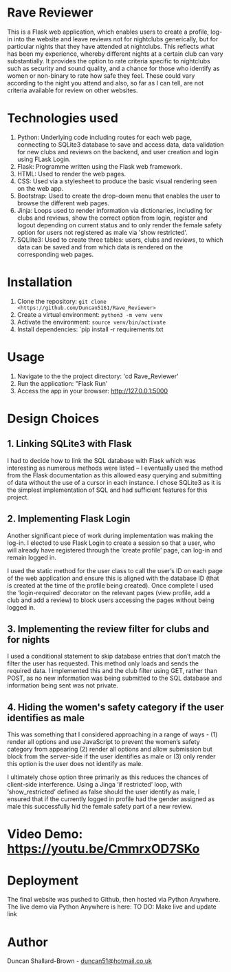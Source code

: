 # Rave Reviewer
This is a Flask web application, which enables users to create a profile, log-in into the website and leave reviews not for nightclubs generically, but for particular nights that they have attended at nightclubs. This reflects what has been my experience, whereby different nights at a certain club can vary substantially. It provides the option to rate criteria specific to nightclubs such as security and sound quality, and a chance for those who identify as women or non-binary to rate how safe they feel. These could vary according to the night you attend and also, so far as I can tell, are not criteria available for review on other websites.

# Technologies used 
1. Python: Underlying code including routes for each web page, connecting to SQLite3 database to save and access data, data validation for new clubs and reviews on the backend, and user creation and login using FLask Login. 
2. Flask: Programme written using the Flask web framework.
3. HTML: Used to render the web pages.
4. CSS: Used via a stylesheet to produce the basic visual rendering seen on the web app.
5. Bootstrap: Used to create the drop-down menu that enables the user to browse the different web pages. 
6. Jinja: Loops used to render information via dictionaries, including for clubs and reviews, show the correct option from login, register and logout depending on current status and to only render the female safety option for users not registered as male via 'show restricted'. 
7. SQLlite3: Used to create three tables: users, clubs and reviews, to which data can be saved and from which data is rendered on the corresponding web pages. 

# Installation 
1.  Clone the repository: `git clone <https://github.com/Duncan5161/Rave_Reviewer>`   
2.  Create a virtual environment: `python3 -m venv venv`
3.  Activate the environment: `source venv/bin/activate`
4.  Install dependencies: `pip install -r requirements.txt

# Usage
1. Navigate to the the project directory: 'cd Rave_Reviewer' 
2. Run the application: "Flask Run'
3. Access the app in your browser: http://127.0.0.1:5000

# Design Choices
## 1. Linking SQLite3 with Flask
I had to decide how to link the SQL database with Flask which was interesting as numerous methods were listed – I eventually used the method from the Flask documentation as this allowed easy querying and submitting of data without the use of a cursor in each instance. I chose SQLite3 as it is the simplest implementation of SQL and had sufficient features for this project.

## 2. Implementing Flask Login
Another significant piece of work during implementation was making the log-in. I elected to use Flask Login to create a session so that a user, who will already have registered through the ‘create profile’ page, can log-in and remain logged in. 

I used the static method for the user class to call the user’s ID on each page of the web application and ensure this is aligned with the database ID (that is created at the time of the profile being created). Once complete I used the ‘login-required’ decorator on the  relevant pages (view profile, add a club and add a review) to block users accessing the pages without being logged in.

## 3. Implementing the review filter for clubs and for nights 
I used a conditional statement to skip database entries that don’t match the filter the user has requested. This method only loads and sends the required data. I implemented this and the club filter using GET, rather than POST, as no new information was being submitted to the SQL database and information being sent was not private.

## 4. Hiding the women's safety category if the user identifies as male
This was something that I considered approaching in a range of ways - (1) render all options and use JavaScript to prevent the women’s safety category from appearing (2) render all options and allow submission but block from the server-side if the user identifies as male or (3) only render this option is the user does not identify as male.

I ultimately chose option three primarily as this reduces the chances of client-side interference. Using a Jinga ‘if restricted’ loop, with ‘show_restricted’ defined as false should the user identify as male, I ensured that if the currently logged in profile had the gender assigned as male this successfully hid the female safety part of a new review.

# Video Demo: https://youtu.be/CmmrxOD7SKo

# Deployment
The final website was pushed to Github, then hosted via Python Anywhere. The live demo via Python Anywhere is here:  TO DO: Make live and update link

# Author 
Duncan Shallard-Brown - duncan51@hotmail.co.uk
